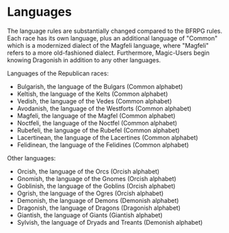 Languages
=========
The language rules are substantially changed compared to the BFRPG rules. Each race has its own language, plus an additional language of "Common" which is a modernized dialect of the Magfeli language, where "Magfeli" refers to a more old-fashioned dialect. Furthermore, Magic-Users begin knowing Dragonish in addition to any other languages.

Languages of the Republican races:
- Bulgarish, the language of the Bulgars (Common alphabet)
- Keltish, the language of the Kelts (Common alphabet)
- Vedish, the language of the Vedes (Common alphabet)
- Avodanish, the language of the Westforts (Common alphabet)
- Magfeli, the language of the Magfel (Common alphabet)
- Noctfeli, the language of the Noctfel (Common alphabet)
- Rubefeli, the language of the Rubefel (Common alphabet)
- Lacertinean, the language of the Lacertines (Common alphabet)
- Felidinean, the language of the Felidines (Common alphabet)

Other languages:
- Orcish, the language of the Orcs (Orcish alphabet)
- Gnomish, the language of the Gnomes (Orcish alphabet)
- Goblinish, the language of the Goblins (Orcish alphabet)
- Ogrish, the language of the Ogres (Orcish alphabet)
- Demonish, the language of Demons (Demonish alphabet)
- Dragonish, the language of Dragons (Dragonish alphabet)
- Giantish, the language of Giants (Giantish alphabet)
- Sylvish, the language of Dryads and Treants (Demonish alphabet)
